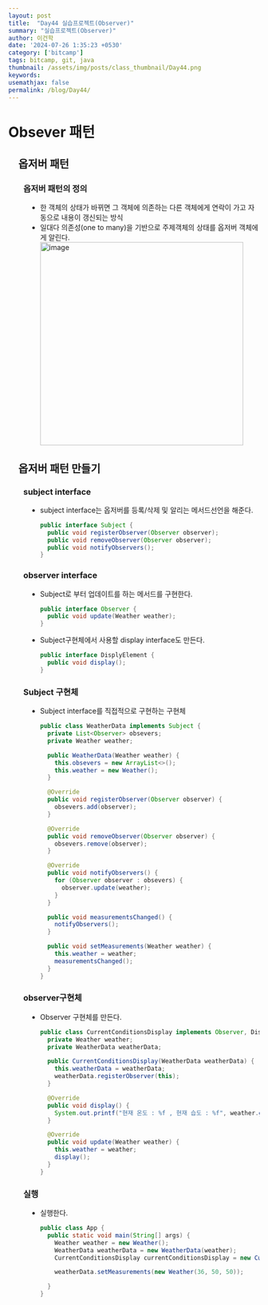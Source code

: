 ```yaml
---
layout: post
title:  "Day44 실습프로젝트(Observer)"
summary: "실습프로젝트(Observer)"
author: 이건학
date: '2024-07-26 1:35:23 +0530'
category: ['bitcamp']
tags: bitcamp, git, java
thumbnail: /assets/img/posts/class_thumbnail/Day44.png
keywords: 
usemathjax: false
permalink: /blog/Day44/
---
```


# Obsever 패턴
<div style="margin-left: 20px;">
<h2>옵저버 패턴</h2>
<div style="margin-left: 10px;">
<h3> 옵저버 패턴의 정의</h3>
<div style="margin-left: 10px;">
<ul>
<li> 한 객체의 상태가 바뀌면 그 객체에 의존하는 다른 객체에게 연락이 가고 자동으로 내용이 갱신되는 방식</li>
<li> 일대다 의존성(one to many)을 기반으로 주제객체의 상태를 옵저버 객체에게 알린다. </li>
<img width="407" alt="image" src="https://github.com/user-attachments/assets/ae40ffdc-6aa6-479b-a9c5-20f00cacec10">
</ul>
</div>
</div>

<h2>옵저버 패턴 만들기</h2>
<div style="margin-left: 10px;">

<h3> subject interface</h3>
<div style="margin-left: 10px;">
<ul>
<li> subject interface는 옵저버를 등록/삭제 및 알리는 메서드선언을 해준다.</li>

```java 
public interface Subject {
  public void registerObserver(Observer observer);
  public void removeObserver(Observer observer);
  public void notifyObservers();
}
```
</ul>
</div>

<h3> observer interface</h3>
<div style="margin-left: 10px;">
<ul>
<li> Subject로 부터 업데이트를 하는 메서드를 구현한다.</li>

```java
public interface Observer {
  public void update(Weather weather);
}
```
<li> Subject구현체에서 사용할 display interface도 만든다.</li>

```java
public interface DisplyElement {
  public void display();
}
```
</ul>
</div>

<h3> Subject 구현체</h3>
<div style="margin-left: 10px;">
<ul>
<li> Subject interface를 직접적으로 구현하는 구현체 </li>

```java
public class WeatherData implements Subject {
  private List<Observer> obsevers;
  private Weather weather;

  public WeatherData(Weather weather) {
    this.obsevers = new ArrayList<>();
    this.weather = new Weather();
  }

  @Override
  public void registerObserver(Observer observer) {
    obsevers.add(observer);
  }

  @Override
  public void removeObserver(Observer observer) {
    obsevers.remove(observer);
  }

  @Override
  public void notifyObservers() {
    for (Observer observer : obsevers) {
      observer.update(weather);
    }
  }

  public void measurementsChanged() {
    notifyObservers();
  }

  public void setMeasurements(Weather weather) {
    this.weather = weather;
    measurementsChanged();
  }
}
```
</ul>
</div>

<h3> observer구현체</h3>
<div style="margin-left: 10px;">
<ul>
<li> Observer 구현체를 만든다.</li>

```java
public class CurrentConditionsDisplay implements Observer, DisplyElement {
  private Weather weather;
  private WeatherData weatherData;

  public CurrentConditionsDisplay(WeatherData weatherData) {
    this.weatherData = weatherData;
    weatherData.registerObserver(this);
  }

  @Override
  public void display() {
    System.out.printf("현재 온도 : %f , 현재 습도 : %f", weather.getTemp(), weather.getHumidity());
  }

  @Override
  public void update(Weather weather) {
    this.weather = weather;
    display();
  }
}
```
</ul>
</div>

<h3> 실행</h3>
<div style="margin-left: 10px;">
<ul>
<li> 실행한다.</li>

```java
public class App {
  public static void main(String[] args) {
    Weather weather = new Weather();
    WeatherData weatherData = new WeatherData(weather);
    CurrentConditionsDisplay currentConditionsDisplay = new CurrentConditionsDisplay(weatherData);

    weatherData.setMeasurements(new Weather(36, 50, 50));

  }
}
```
</ul>
</div>

</div>
</div>
